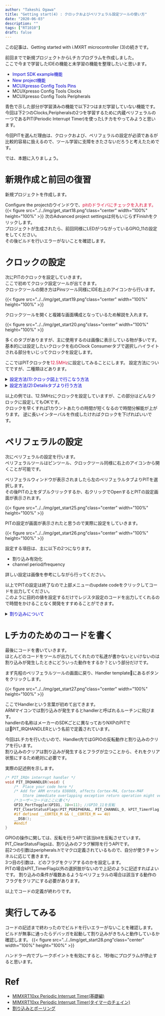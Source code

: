```yaml
---
author: "Takeshi Ogawa"
title: "Getting start(4) : クロックおよびペリフェラル設定ツールの使い方"
date: "2020-06-03"
description: ""
tags: ["RT1010"]
draft: false
---
```


この記事は、Getting started with i.MXRT microcontroller (3)の続きです。  
<!--more-->
前回までで新規プロジェクトからLチカプログラムを作成しました。  
ここで今まで学習したIDEの機能と未学習の機能を整理したいと思います。

- <font color="MediumBlue">Import SDK example機能</font>
- <font color="MediumBlue">New project機能</font>
- <font color="MediumBlue">MCUXpresso Config Tools Pins</font>
- MCUXpresso Config Tools Clocks
- MCUXpresso Config Tools Peripherals

青色で示した部分が学習済みの機能で以下2つはまだ学習していない機能です。  
今回は下2つのClocks,Peripheralsの2つを学習するために内蔵ペリフェラルの一つであるPIT(Periodic Interrupt Timer)を使ったLチカをやってみようと思います。

今回PITを選んだ理由は、クロックおよび、ペリフェラルの設定が必須であるが比較的容易に扱えるので、ツール学習に支障をきたさないだろうと考えたためです。

では、本題に入りましょう。
 
# 新規作成と前回の復習
新規プロジェクトを作成します。

Configure the projectのウインドウで、<font color="Crimson">pitのドライバにチェックを入れます。</font>
{{< figure src="../../img/get_start18.png"class="center" width="100%" height="100%" >}}
次のAdvanced project settingsは何もいじらずFinishをクリックします。  
プロジェクトが生成されたら、前回同様にLEDがつながっているGPIO_11の設定をしてください。  
その後ビルドを行いエラーがないことを確認します。

# クロックの設定
次にPITのクロックを設定していきます。  
ここで初めてクロック設定ツールが出てきます。  
クロックツールの開き方はPinsツール同様にIDE右上のアイコンから行います。

{{< figure src="../../img/get_start19.png"class="center" width="100%" height="100%" >}}

クロックツールを開くと複雑な画面構成となっているため解説を入れます。

{{< figure src="../../img/get_start20.png"class="center" width="100%" height="100%" >}}

多くのタブがありますが、主に使用するのは画像に表示している物が多いです。  
基本的には設定したいクロックを右のClock Consumerタブで選択しハイライトされる部分をいじってクロックを設定します。

ここではPITクロックを<font color="Crimson">12.5MHz</font>に設定してみることにします。
設定方法についてですが、二種類ほどあります。
<details><summary><font color="MediumBlue">設定方法(1):クロック図上で行こなう方法</font></summary><div>
この方法はクロック図を直接クリックして設定していく方法です。

各分周器をクリックすることでGUI上で設定を行うことができます。
{{< figure src="../../img/get_start21.png"class="center" width="100%" height="100%" >}}

右クリックで設定画面を出すこともできます。
{{< figure src="../../img/get_start22.png"class="center" width="100%" height="100%" >}}

目的クロックを直接入力して設定させることもできますが、LOCKされてない分周器は値が変わってしまうので注意してください。

{{< figure src="../../img/get_start23.png"class="center" width="100%" height="100%" >}}

設定値を満たせない場合エラーが出るのでこの方法はあまり使わないほうが無難です。

</div></details>

<details><summary><font color="MediumBlue">設定方法(2):Detailsタブより行う方法</font></summary><div>
次にDetailsタブより設定する方法です。  
クロック図側でPITをクリックしハイライトさせた上でDetailsタブを確認すると該当部分が黄色く強調されるのでその部分を設定します。
{{< figure src="../../img/get_start24.png"class="center" width="100%" height="100%" >}}
</div></details>
 
以上の例では、12.5MHzにクロックを設定していますが、この部分はどんなクロックに設定してもOKです。  
クロックを早くすれば1カウントあたりの時間が短くなるので時間分解能が上がります。
逆に長いインターバルを作成したければクロックを下げればいいです。


# ペリフェラルの設定
次にペリフェラルの設定を行います。  
ペリフェラルツールはピンツール、クロックツール同様に右上のアイコンから開くことが可能です。

ペリフェラルウィンドウが表示されましたら左のペリフェラルタブよりPITを選択します。  
その後PITの上をダブルクリックするか、右クリックでOpenするとPITの設定画面が表示されます。

{{< figure src="../../img/get_start25.png"class="center" width="100%" height="100%" >}}

PITの設定が画面が表示されたと思うので実際に設定をしていきます。

{{< figure src="../../img/get_start26.png"class="center" width="100%" height="100%" >}}

設定する項目は、主に以下の2つになります。
- 割り込み有効化
- channel period/frequency

詳しい設定は画像を参考にしながら行ってください。

以上でPITの設定は終了なので上部メニューのupdate codeをクリックしてコードを出力してください。  
このように目的の値を設定するだけでレジスタ設定のコードを出力してくれるので時間をかけることなく開発をすすめることができます。


<details><summary><font color="MediumBlue">割り込みについて</font></summary><div>

途中で割り込みという言葉が出てきますが、話が脱線してしまうのでここでは解説しません。  
気になる方のために参考文献に[とても良い資料(割り込みとポーリング)](#link1)があったので貼っておきます。

</div></details>

# Lチカのためのコードを書く
最後にコードを書いていきます。  
ほとんどのコードをツールが出力してくれたので私達が書かないといけないのは割り込みが発生したときにどういった動作をするか？という部分だけです。

まず先程のペリフェラルツールの画面に戻り、Handler templateにあるボタンをクリックします。 

{{< figure src="../../img/get_start27.png"class="center" width="100%" height="100%" >}}

ここでHandlerという言葉が初めて出てきます。  
ARMマイコンでは割り込みが発生するとhandlerと呼ばれるルーチンに飛びます。  
handlerの名称はメーカーのSDKごとに異なっておりNXPのPITではPIT_IRQHANDLERという名前で定義されています。

今回はLチカを行いたいので、Handler内ではGPIOの反転動作と割り込みのクリアを行います。  
割り込みのクリアは割り込みが発生するとフラグが立つことから、それをクリア状態にするため絶対に必要です。

実際の記述例を示します。
```c++
/* PIT_IRQn interrupt handler */
void PIT_IRQHANDLER(void) {
	/*  Place your code here */
	/* Add for ARM errata 838869, affects Cortex-M4, Cortex-M4F
		Store immediate overlapping exception return operation might vector to incorrect interrupt. */
	/*ユーザーコードはここに書く*/
	GPIO_PortToggle(GPIO1, 1U<<11); //GPIO_11を反転
	PIT_ClearStatusFlags(PIT_PERIPHERAL, PIT_CHANNEL_0, kPIT_TimerFlag);
	#if defined __CORTEX_M && (__CORTEX_M == 4U)
	__DSB();
	#endif
}
```

GPIOの操作に関しては、反転を行うAPIで該当bitを反転させています。
PIT_ClearStatusFlagsは、割り込みのフラグ解除を行うAPIです。  
前2つの引数はperipherals.hでマクロ定義されているもので、自分が使うチャンネルに応じて書きます。  
3つ目の引数は、どのフラグをクリアするのかを設定します。  
PITの場合kPIT_TimerFlag以外の選択肢がないので上記のように記述すればよいです。
割り込みの条件が複数あるようなペリフェラルの場合は該当する動作のフラグをクリアにする必要があります。

以上でコードの定義が終わりです。

# 実行してみる
コードの記述まで終わったのでビルドを行いエラーがないことを確認します。  
ビルドが無事に通ったらデバッガを起動して割り込みがきちんと動作しているか確認します。
{{< figure src="../../img/get_start28.png"class="center" width="100%" height="100%" >}}

ハンドラー内でブレークポイントを有効にすると、1秒毎にプログラムが停止すると思います。



# Ref<a name="link1"></a>
- [MIMXRT10xx Periodic Interrupt Timer(基礎編)](https://gsmcustomeffects.hatenablog.com/entry/2018/02/06/000117)
- [MIMXRT10xx Periodic Interrupt Timer(タイマーのチェイン)](https://gsmcustomeffects.hatenablog.com/entry/2018/02/10/002550)
- [割り込みとポーリング](https://www.uquest.co.jp/embedded/learning/lecture02.html)
 